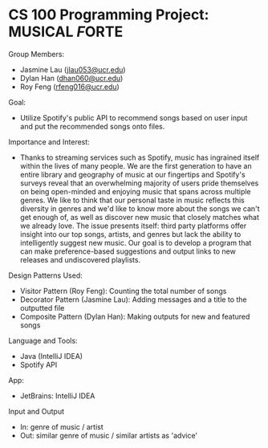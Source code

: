 # CS 100 Programming Project: MUSICAL *F*ORTE

Group Members:
  - Jasmine Lau (jlau053@ucr.edu)
  - Dylan Han (dhan060@ucr.edu)
  - Roy Feng (rfeng016@ucr.edu)
  
Goal:
  - Utilize Spotify's public API to recommend songs based on user input and put the recommended songs onto files.
  
Importance and Interest:
  - Thanks to streaming services such as Spotify, music has ingrained itself within the lives of many people. We are the first generation to have an entire library and geography of music at our fingertips and Spotify's surveys reveal that an overwhelming majority of users pride themselves on being open-minded and enjoying music that spans across multiple genres. We like to think that our personal taste in music reflects this diversity in genres and we'd like to know more about the songs we can't get enough of, as well as discover new music that closely matches what we already love. The issue presents itself: third party platforms offer insight into our top songs, artists, and genres but lack the ability to intelligently suggest new music. Our goal is to develop a program that can make preference-based suggestions and output links to new releases and undiscovered playlists.
   
 
Design Patterns Used:
  - Visitor Pattern (Roy Feng): Counting the total number of songs
  - Decorator Pattern (Jasmine Lau): Adding messages and a title to the outputted file
  - Composite Pattern (Dylan Han): Making outputs for new and featured songs
  
 Language and Tools:
  - Java (IntelliJ IDEA)
  - Spotify API
  
App:
  - JetBrains: IntelliJ IDEA
  
Input and Output
  - In: genre of music / artist
  - Out: similar genre of music / similar artists as 'advice'

  

